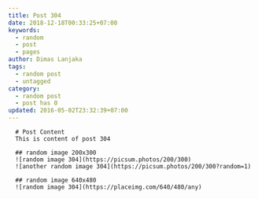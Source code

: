 ```yaml
---
title: Post 304
date: 2018-12-18T00:33:25+07:00
keywords:
  - random
  - post
  - pages
author: Dimas Lanjaka
tags:
  - random post
  - untagged
category:
  - random post
  - post has 0
updated: 2016-05-02T23:32:39+07:00
---
```


      # Post Content
      This is content of post 304

      ## random image 200x300
      ![random image 304](https://picsum.photos/200/300)
      ![another random image 304](https://picsum.photos/200/300?random=1)

      ## random image 640x480
      ![random image 304](https://placeimg.com/640/480/any)
      